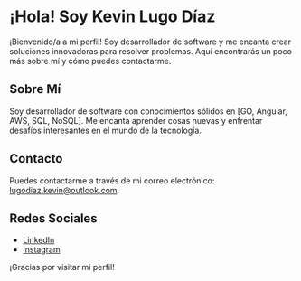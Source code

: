 # ¡Hola! Soy Kevin Lugo Díaz

¡Bienvenido/a a mi perfil! Soy desarrollador de software y me encanta crear soluciones innovadoras para resolver problemas. Aquí encontrarás un poco más sobre mí y cómo puedes contactarme.

## Sobre Mí

Soy desarrollador de software con conocimientos sólidos en [GO, Angular, AWS, SQL, NoSQL]. Me encanta aprender cosas nuevas y enfrentar desafíos interesantes en el mundo de la tecnología.

## Contacto

Puedes contactarme a través de mi correo electrónico: [lugodiaz.kevin@outlook.com](mailto:lugodiaz.kevin@outlook.com).

## Redes Sociales

- [LinkedIn](https://www.linkedin.com/in/kevinlugodiaz)
- [Instagram](https://www.instagram.com/kevinlugo.dev/?theme=dark)

¡Gracias por visitar mi perfil!
